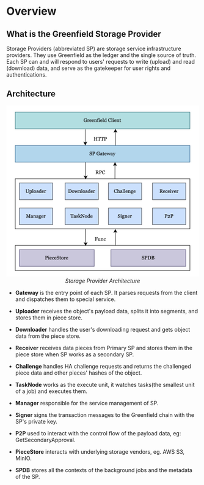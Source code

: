 # Overview

## What is the Greenfield Storage Provider

Storage Providers (abbreviated SP) are storage service infrastructure providers.
They use Greenfield as the ledger and the single source of truth. Each SP can and
will respond to users' requests to write (upload) and read (download) data, and 
serve as the gatekeeper for user rights and authentications.

## Architecture

<div align=center><img src="../asset/01-sp_arch.jpg" alt="architecture.png" width="700"/></div>
<div align="center"><i>Storage Provider Architecture</i></div>

- **Gateway** is the entry point of each SP. It parses requests from the  client and dispatches them to special service.

- **Uploader** receives the object's payload data, splits it into segments, and stores them in piece store.

- **Downloader** handles the user's downloading request and gets object data from the piece store.

- **Receiver** receives data pieces from Primary SP and stores them in the piece store when SP works as a secondary SP.

- **Challenge** handles HA challenge requests and returns the challenged piece data and other pieces' hashes of the object.

- **TaskNode** works as the execute unit, it watches tasks(the smallest unit of a job) and executes them.

- **Manager** responsible for the service management of SP.

- **Signer** signs the transaction messages to the  Greenfield chain with the SP's private key.

- **P2P**  used to interact with the control flow of the payload data, eg: GetSecondaryApproval.

- **PieceStore** interacts with underlying storage vendors, eg. AWS S3, MinIO.

- **SPDB** stores all the contexts of the background jobs and the metadata of the SP.
